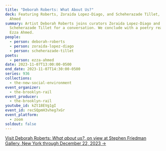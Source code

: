 ```yaml
---
title: "Deborah Roberts: What About Us?"
deck: Featuring Roberts, Zoraida Lopez-Diago, and Scheherazade Tillet, with Ezza
  Ahmed
summary: Artist Deborah Roberts joins curators Zoraida Lopez-Diago and
  Scheherazade Tillet for a conversation. We conclude with a poetry reading by
  Ezza Ahmed.
people:
  - person: deborah-roberts
  - person: zoraida-lopez-diago
  - person: scheherazade-tillet
poets:
  - person: ezza-ahmed
date: 2023-11-07T13:00:00-0500
end_date: 2023-11-07T14:30:00-0500
series: 936
collections:
  - the-new-social-environment
event_organizer:
  - the-brooklyn-rail
event_producer:
  - the-brooklyn-rail
youtube_id: kZt18EVg1gI
event_id: recSQpmH3vheg7xGr
event_platform:
  - zoom
soldout: false
---
```

[V﻿isit Deborah Roberts: *What about us?*, on view at Stephen Friedman Gallery, New York through December 22, 2023 →](https://www.stephenfriedman.com/exhibitions/180-deborah-roberts-what-about-us-stephen-friedman-gallery-new-york/)